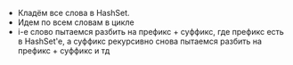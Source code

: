 * Кладём все слова в HashSet.
* Идем по всем словам в цикле
* i-е слово пытаемся разбить на префикс + суффикс, где префикс есть в HashSet'e, а суффикс рекурсивно снова пытаемся разбить на префикс + суффикс и тд
